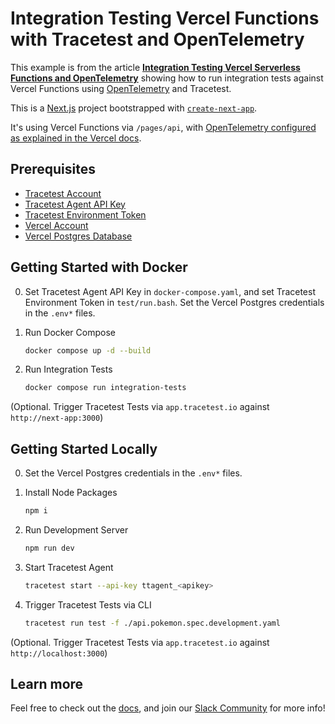 # Integration Testing Vercel Functions with Tracetest and OpenTelemetry

This example is from the article [**Integration Testing Vercel Serverless Functions and OpenTelemetry**](https://tracetest.io/blog/integration-testing-vercel-serverless-functions-with-opentelemetry) showing how to run integration tests against Vercel Functions using [OpenTelemetry](https://opentelemetry.io/) and Tracetest.

This is a [Next.js](https://nextjs.org/) project bootstrapped with [`create-next-app`](https://github.com/vercel/next.js/tree/canary/packages/create-next-app).

It's using Vercel Functions via `/pages/api`, with [OpenTelemetry configured as explained in the Vercel docs](https://nextjs.org/docs/pages/building-your-application/optimizing/open-telemetry#manual-opentelemetry-configuration).

## Prerequisites

- [Tracetest Account](https://app.tracetest.io/)
- [Tracetest Agent API Key](https://docs.tracetest.io/configuration/agent)
- [Tracetest Environment Token](https://docs.tracetest.io/concepts/environment-tokens)
- [Vercel Account](https://vercel.com/)
- [Vercel Postgres Database](https://vercel.com/docs/storage/vercel-postgres)

## Getting Started with Docker

0. Set Tracetest Agent API Key in `docker-compose.yaml`, and set Tracetest Environment Token in `test/run.bash`. Set the Vercel Postgres credentials in the `.env*` files.

1. Run Docker Compose

    ```bash
    docker compose up -d --build
    ```

2. Run Integration Tests

    ```bash
    docker compose run integration-tests
    ```

(Optional. Trigger Tracetest Tests via `app.tracetest.io` against `http://next-app:3000`)

## Getting Started Locally

0. Set the Vercel Postgres credentials in the `.env*` files.

1. Install Node Packages

    ```bash
    npm i
    ```

2. Run Development Server

    ```bash
    npm run dev
    ```

3. Start Tracetest Agent

    ```bash
    tracetest start --api-key ttagent_<apikey>
    ```

4. Trigger Tracetest Tests via CLI

    ```bash
    tracetest run test -f ./api.pokemon.spec.development.yaml
    ```

(Optional. Trigger Tracetest Tests via `app.tracetest.io` against `http://localhost:3000`)

## Learn more

Feel free to check out the [docs](https://docs.tracetest.io/), and join our [Slack Community](https://dub.sh/tracetest-community) for more info!
